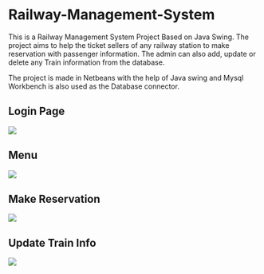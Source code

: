 # Railway-Management-System


This is a Railway Management System Project Based on Java Swing. The project aims to help the ticket sellers of any railway station to make reservation with passenger information. 
The admin can also add, update or delete any Train information from the database.


The project is made in Netbeans with the help of Java swing  and Mysql Workbench is also used as the Database connector.


## Login Page

<img src="https://i.imgur.com/WFnWRPL.jpeg" >

## Menu

<img src="https://i.imgur.com/pCdAw6a.jpg" >

## Make Reservation

<img src="https://i.imgur.com/i4SbSl4.jpg" >

## Update Train Info

<img src="https://i.imgur.com/Seq8h1h.jpg" >




